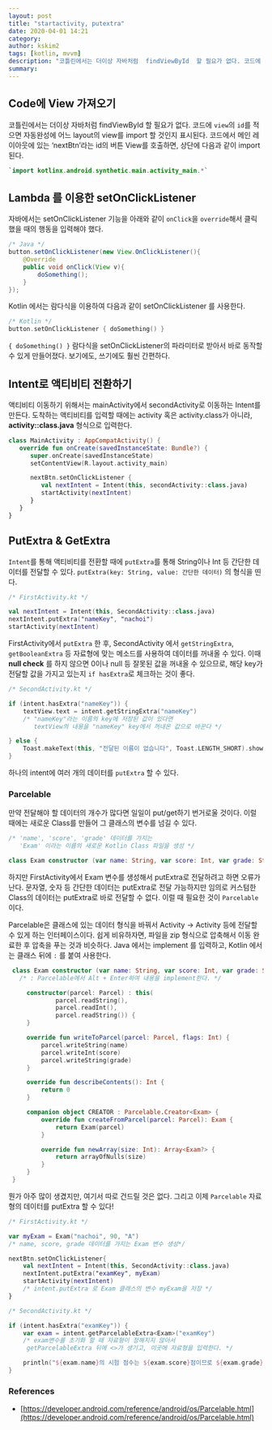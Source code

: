 ```yaml
---
layout: post
title: "startactivity, putextra"
date: 2020-04-01 14:21
category: 
author: kskim2
tags: [kotlin, mvvm]
description: "코틀린에서는 더이상 자바처럼  findViewById  할 필요가 없다. 코드에  `view`의  `id`를 적으면 자동완성에 어느 layout의 view를 import 할 것인지 표시된다. 코드에서 메인 레이아웃에 있는 ‘nextBtn’라는 id의 버튼 View를 호출하면, 상단에 다음과 같이 import 된다."
summary: 
---
```



## Code에 View 가져오기

코틀린에서는 더이상 자바처럼  findViewById  할 필요가 없다. 코드에  `view`의  `id`를 적으면 자동완성에 어느 layout의 view를 import 할 것인지 표시된다. 코드에서 메인 레이아웃에 있는 ‘nextBtn’라는 id의 버튼 View를 호출하면, 상단에 다음과 같이 import 된다.

```kotlin
`import kotlinx.android.synthetic.main.activity_main.*`
```
  

## Lambda 를 이용한 setOnClickListener

자바에서는 setOnClickListener 기능을 아래와 같이  `onClick`을  `override`해서 클릭했을 때의 행동을 입력해야 했다.

```java
/* Java */
button.setOnClickListener(new View.OnClickListener(){
    @Override
    public void onClick(View v){
        doSomething();
    }
});

```

  

Kotlin 에서는 람다식을 이용하여 다음과 같이 setOnClickListener 를 사용한다.

```kotlin
/* Kotlin */
button.setOnClickListener { doSomething() }

```

`{ doSomething() }`  람다식을 setOnClickListener의 파라미터로 받아서 바로 동작할 수 있게 만들어졌다. 보기에도, 쓰기에도 훨씬 간편하다.  
  

## Intent로 액티비티 전환하기

액티비티 이동하기 위해서는 mainActivity에서 secondActivity로 이동하는 Intent를 만든다. 도착하는 액티비티를 입력할 때에는  activity  혹은  activity.class가 아니라,  **activity::class.java**  형식으로 입력한다.

```kotlin
class MainActivity : AppCompatActivity() {
   override fun onCreate(savedInstanceState: Bundle?) {
      super.onCreate(savedInstanceState)
      setContentView(R.layout.activity_main)

      nextBtn.setOnClickListener {
         val nextIntent = Intent(this, secondActivity::class.java)
         startActivity(nextIntent)  
      }
   }
}

```

## PutExtra & GetExtra

`Intent`를 통해 액티비티를 전환할 때에  `putExtra`를 통해 String이나 Int 등 간단한 데이터를 전달할 수 있다.  `putExtra(key: String, value: 간단한 데이터)`  의 형식을 띤다.

```kotlin
/* FirstActivity.kt */

val nextIntent = Intent(this, SecondActivity::class.java)
nextIntent.putExtra("nameKey", "nachoi")
startActivity(nextIntent)

```

  

FirstActivity에서  `putExtra`  한 후, SecondActivity 에서  `getStringExtra`,  `getBooleanExtra`  등 자료형에 맞는 메소드를 사용하여 데이터를 꺼내올 수 있다. 이때  **null check**  를 하지 않으면 0이나 null 등 잘못된 값을 꺼내올 수 있으므로, 해당 key가 전달할 값을 가지고 있는지  `if hasExtra`로 체크하는 것이 좋다.

```kotlin
/* SecondActivity.kt */

if (intent.hasExtra("nameKey")) {
    textView.text = intent.getStringExtra("nameKey")  
    /* "nameKey"라는 이름의 key에 저장된 값이 있다면
       textView의 내용을 "nameKey" key에서 꺼내온 값으로 바꾼다 */

} else {
    Toast.makeText(this, "전달된 이름이 없습니다", Toast.LENGTH_SHORT).show()
}


```

  
하나의 intent에 여러 개의 데이터를  `putExtra`  할 수 있다.

  
  

### Parcelable

만약 전달해야 할 데이터의 개수가 많다면 일일이 put/get하기 번거로울 것이다. 이럴 때에는 새로운 Class를 만들어 그 클래스의 변수를 넘길 수 있다.

```kotlin
/* 'name', 'score', 'grade' 데이터를 가지는
   'Exam' 이라는 이름의 새로운 Kotlin Class 파일을 생성 */

class Exam constructor (var name: String, var score: Int, var grade: String)

```

하지만 FirstActivity에서 Exam 변수를 생성해서 putExtra로 전달하려고 하면 오류가 난다. 문자열, 숫자 등 간단한 데이터는 putExtra로 전달 가능하지만 임의로 커스텀한 Class의 데이터는 putExtra로 바로 전달할 수 없다. 이럴 때 필요한 것이  `Parcelable`  이다.

Parcelable은 클래스에 있는 데이터 형식을 바꿔서 Activity -> Activity 등에 전달할 수 있게 하는 인터페이스이다. 쉽게 비유하자면, 파일을 zip 형식으로 압축해서 이동 완료한 후 압축을 푸는 것과 비슷하다. Java 에서는 implement 를 입력하고, Kotlin 에서는 클래스 뒤에  `:`  를 붙여 사용한다.

```kotlin
 class Exam constructor (var name: String, var score: Int, var grade: String) : Parcelable {
   /* : Parcelable에서 Alt + Enter하여 내용을 implement한다. */

     constructor(parcel: Parcel) : this(
             parcel.readString(),
             parcel.readInt(),
             parcel.readString()) {
     }

     override fun writeToParcel(parcel: Parcel, flags: Int) {
         parcel.writeString(name)
         parcel.writeInt(score)
         parcel.writeString(grade)
     }

     override fun describeContents(): Int {
         return 0
     }

     companion object CREATOR : Parcelable.Creator<Exam> {
         override fun createFromParcel(parcel: Parcel): Exam {
             return Exam(parcel)
         }

         override fun newArray(size: Int): Array<Exam?> {
             return arrayOfNulls(size)
         }
     }
 }


```

뭔가 아주 많이 생겼지만, 여기서 따로 건드릴 것은 없다. 그리고 이제  `Parcelable`  자료형의 데이터를 putExtra 할 수 있다!  

```kotlin
/* FirstActivity.kt */

var myExam = Exam("nachoi", 90, "A")
/* name, score, grade 데이터를 가지는 Exam 변수 생성*/

nextBtn.setOnClickListener{
    val nextIntent = Intent(this, SecondActivity::class.java)
    nextIntent.putExtra("examKey", myExam)
    startActivity(nextIntent)
    /* intent.putExtra 로 Exam 클래스의 변수 myExam을 저장 */
}

```

```kotlin
/* SecondActivity.kt */

if (intent.hasExtra("examKey")) {
    var exam = intent.getParcelableExtra<Exam>("examKey")
    /* exam변수를 초기화 할 때 자료형이 정해지지 않아서
     getParcelableExtra 뒤에 <>가 생기고, 이곳에 자료형을 입력한다. */

    println("${exam.name}의 시험 점수는 ${exam.score}점이므로 ${exam.grade}등급이다.")
}

```

  


### References

-   [https://developer.android.com/reference/android/os/Parcelable.html](https://developer.android.com/reference/android/os/Parcelable.html)